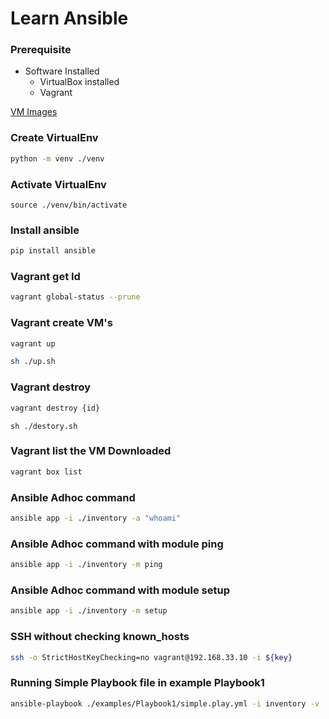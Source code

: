 # Learn Ansible

### Prerequisite
- Software Installed
  - VirtualBox installed
  - Vagrant

[VM Images](https://app.vagrantup.com/boxes/search?utf8=%E2%9C%93&sort=downloads&provider=)

### Create VirtualEnv
```sh
python -m venv ./venv
```

### Activate VirtualEnv
```
source ./venv/bin/activate
```
### Install ansible
```sh
pip install ansible
```

### Vagrant get Id
```sh
vagrant global-status --prune
```
### Vagrant create VM's
```sh
vagrant up
```
```sh
sh ./up.sh
```
### Vagrant destroy
```sh
vagrant destroy {id}
```
```
sh ./destory.sh  
```
### Vagrant list the VM Downloaded
```sh
vagrant box list
```

### Ansible Adhoc command
```sh
ansible app -i ./inventory -a "whoami"
```
### Ansible Adhoc command with module ping
```sh
ansible app -i ./inventory -m ping
```
### Ansible Adhoc command with module setup
```sh
ansible app -i ./inventory -m setup
```

### SSH without checking known_hosts
```sh
ssh -o StrictHostKeyChecking=no vagrant@192.168.33.10 -i ${key}
```

### Running Simple Playbook file in example Playbook1
```sh
ansible-playbook ./examples/Playbook1/simple.play.yml -i inventory -v
```